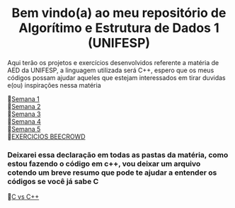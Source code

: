 <h1 align="center"> Bem vindo(a) ao meu repositório de Algorítimo e Estrutura de Dados 1 (UNIFESP)</h1>
Aqui terão os projetos e exercícios desenvolvidos referente a matéria de AED da UNIFESP, a linguagem utilizada será C++, espero que os meus códigos possam ajudar aqueles que estejam interessados em tirar duvidas e(ou) inspirações nessa matéria


📁[Semana 1](https://github.com/Castelanii/AED/tree/main/Semana1%20(aquecimento))<br>
📁[Semana 2](https://github.com/Castelanii/AED/tree/main/Semana2)<br>
📁[Semana 3](https://github.com/Castelanii/AED/tree/main/Semana%203)<br>
📁[Semana 4](https://github.com/Castelanii/AED/tree/main/Semana%204)<br>
📁[Semana 5](https://github.com/Castelanii/AED/tree/main/Semana%205)<br>
📁[EXERCICIOS BEECROWD](https://github.com/Castelanii/AED/tree/main/Exercicios%20Crowd%20)

<h3>Deixarei essa declaração em todas as pastas da matéria, como estou fazendo o código em c++, vou deixar um arquivo cotendo um breve resumo que pode te ajudar a entender os códigos se você já sabe C</h3>

📂[C vs C++](https://github.com/Castelanii/AED/blob/main/C%2B%2B%20vs%20C.md)
